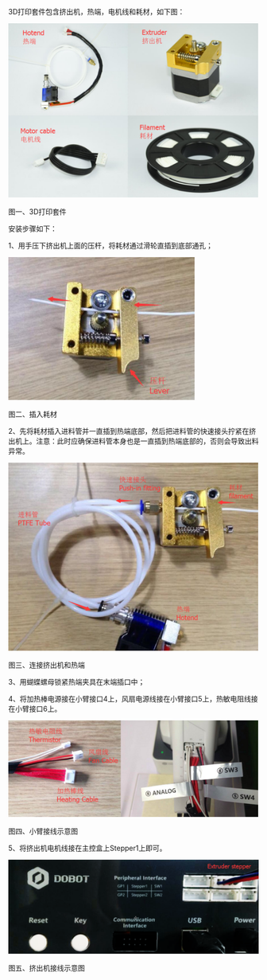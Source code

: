 3D打印套件包含挤出机，热端，电机线和耗材，如下图：

![](/assets/import.png2)

图一、3D打印套件

安装步骤如下：

1、用手压下挤出机上面的压杆，将耗材通过滑轮直插到底部通孔；

![](/assets/12)

图二、插入耗材

2、先将耗材插入进料管并一直插到热端底部，然后把进料管的快速接头拧紧在挤出机上。注意：此时应确保进料管本身也是一直插到热端底部的，否则会导致出料异常。

![](/assets/4)

图三、连接挤出机和热端

3、用蝴蝶螺母锁紧热端夹具在末端插口中；

4、将加热棒电源接在小臂接口4上，风扇电源线接在小臂接口5上，热敏电阻线接在小臂接口6上。

![](/assets/0)

图四、小臂接线示意图

5、将挤出机电机线接在主控盒上Stepper1上即可。

![](/assets/im)

图五、挤出机接线示意图

